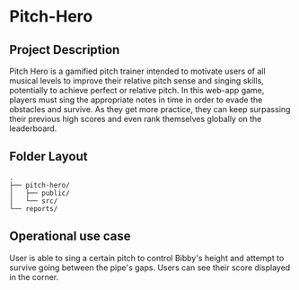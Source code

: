 # Pitch-Hero
## Project Description
Pitch Hero is a gamified pitch trainer intended to motivate users of all musical levels to improve their relative pitch sense and singing skills, potentially to achieve perfect or relative pitch. In this web-app game, players must sing the appropriate notes in time in order to evade the obstacles and survive. As they get more practice, they can keep surpassing their previous high scores and even rank themselves globally on the leaderboard.

## Folder Layout
    .
    ├── pitch-hero/
    │   ├── public/
    │   └── src/
    └── reports/

## Operational use case
User is able to sing a certain pitch to control Bibby's height and attempt to survive going between the pipe's gaps. Users can see their score displayed in the corner.
